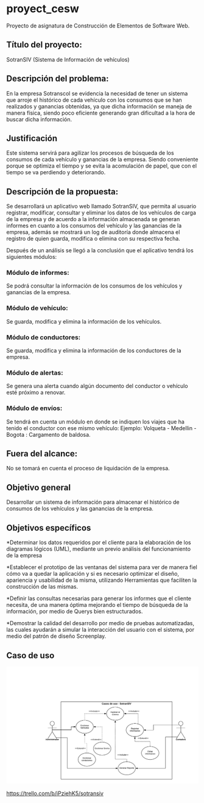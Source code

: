 ﻿# proyect_cesw
Proyecto de asignatura de Construcción de Elementos de Software Web.  

## Título del proyecto:
SotranSIV (Sistema de Información de vehículos)

## Descripción del problema:
En la empresa Sotranscol se evidencia la necesidad de tener un sistema que arroje el histórico de cada vehículo con los consumos que se han realizados y ganancias obtenidas, ya que dicha información se maneja de manera física, siendo poco eficiente generando gran dificultad a la hora de buscar dicha información.

## Justificación
Este sistema servirá para agilizar los procesos de búsqueda de los consumos de cada vehículo y ganancias de la empresa. Siendo conveniente porque se optimiza el tiempo y se evita la  acomulación de papel, que con el tiempo se va perdiendo y deteriorando.

## Descripción de la propuesta:
Se desarrollará un aplicativo web llamado SotranSIV,  que permita al usuario registrar, modificar, consultar y eliminar los datos de los vehículos de carga de la empresa y de acuerdo a la información almacenada se generan informes en cuanto a los consumos del vehículo y las ganancias de la empresa, además se mostrará un log de auditoría  donde almacena el registro de quien guarda, modifica o elimina con su respectiva fecha.

Después de un análisis se llegó a la conclusión que el aplicativo tendrá los siguientes módulos:

   ### Módulo de informes: 
   Se podrá consultar la información de los consumos de los vehículos y ganancias de la  empresa.

   ### Módulo de vehículo: 
   Se guarda, modifica y elimina la información de los vehículos.

   ### Módulo de conductores: 
   Se guarda, modifica y elimina la información de los conductores de la empresa.
 
   ### Módulo de alertas: 
   Se genera una alerta cuando algún documento del conductor o vehículo esté próximo a renovar.

   ### Módulo de envíos: 
   Se tendrá en cuenta un módulo en donde se indiquen los viajes que ha tenido el conductor con ese mismo vehículo: 
   Ejemplo: Volqueta - Medellin - Bogota : Cargamento de baldosa. 


  ## Fuera del alcance: 
  No se tomará en cuenta el proceso de liquidación de la empresa. 
  
## Objetivo general
Desarrollar un sistema de información para almacenar el histórico de consumos de los vehículos y las ganancias de la empresa.

## Objetivos específicos
  *Determinar los datos requeridos por el cliente para la elaboración de los diagramas lógicos (UML), mediante un previo análisis del funcionamiento de la empresa 
  
  *Establecer el prototipo de las ventanas del sistema para ver de manera fiel cómo va a quedar la aplicación y si es necesario optimizar el diseño, apariencia y usabilidad de la misma, utilizando Herramientas que faciliten la construcción de las mismas. 

  *Definir las consultas necesarias para generar los informes que el cliente necesita, de una manera óptima mejorando el tiempo de búsqueda de la información, por medio de Querys bien estructurados.
  
  *Demostrar la calidad del desarrollo por medio de pruebas automatizadas, las cuales ayudarán a simular la interacción del usuario con el sistema, por medio del patrón de diseño Screenplay.



## Caso de uso
![Caso de uso](caso_sotranSIV.png)


https://trello.com/b/iPziehK5/sotransiv
